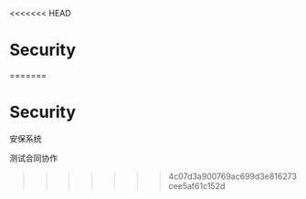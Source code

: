 <<<<<<< HEAD
# Security
=======
# Security
安保系统

测试合同协作

>>>>>>> 4c07d3a900769ac699d3e816273cee5af61c152d
